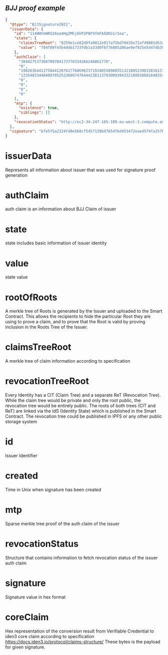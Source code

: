 <h2> <i> BJJ proof example </i> </h2>


```json
{
  "@type": "BJJSignature2021",
  "issuerData": {
    "id": "114WWtmHRG26ea4HgZMhj6hP2P8F9fmFA5DKG1rSea",
    "state": {
      "claimsTreeRoot": "8259e1ce82d9fa9012e917a75bd70d35e72af49865d53a698761f725116b710e",
      "value": "704f89fe5b4d4b1733fdb1a33d0f6f76085206ae9ef925e5d4fdb383540a0215"
    },
    "authСlaim": [
      "304427537360709784173770334266246861770",
      "0",
      "19026364412758441267617760696237191085589085513218952390158161375679299212208",
      "12354833440408705252360074764442381137030093943321809386816483544349245170041",
      "0",
      "0",
      "0",
      "0"
    ],
    "mtp": {
      "existence": true,
      "siblings": []
    },
    "revocationStatus": "http://ec2-34-247-165-109.eu-west-1.compute.amazonaws.com:9988/api/v1/identities/114WWtmHRG26ea4HgZMhj6hP2P8F9fmFA5DKG1rSea/claims/revocation/status/0"
  },
  "signature": "b7e5f5a2324fd0e568cf5457138bd7654fbd453472eaed574fa257b568c37f1cead9667e22af86db2c37b461eccc41d4aa8b8e3ee419434d9b1385c4d59dd700"
}
```


# issuerData

Represents all information about issuer that was used for signature proof generation

# authClaim

auth claim  is an information about BJJ Claim of issuer

# state

state includes basic information of issuer identity

# value

state value

# rootOfRoots

A merkle tree of Roots is generated by the Issuer and uploaded to the Smart Contract. This allows the recipients to hide the particular Root they are using to prove a claim, and to prove that the Root is valid by proving inclusion in the Roots Tree of the Issuer.

# claimsTreeRoot

A merkle tree of claim information according to specification

# revocationTreeRoot

Every Identity has a ClT (Claim Tree) and a separate ReT (Revocation Tree). While the claim tree would be private and only the root public, the revocation tree would be entirely public. The roots of both trees (ClT and ReT) are linked via the IdS (Identity State) which is published in the Smart Contract. The revocation tree could be published in IPFS or any other public storage system

# id

Issuer Identifier

# created

Time in Unix when signature has been created


# mtp

Sparse merkle tree proof of the auth claim of the issuer

# revocationStatus

Structure that contains information to fetch revocation status of the issuer auth claim

# signature

Signature value in hex format


# coreClaim

Hex representation of the conversion result from Verifiable Credential to iden3 core claim according to specification https://docs.iden3.io/protocol/claims-structure/
These bytes is the payload for given signature.
